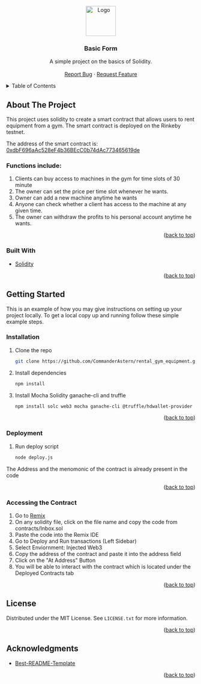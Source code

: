 <div id="top"></div>

<!-- [![Contributors][contributors-shield]][contributors-url]
[![Forks][forks-shield]][forks-url]
[![Stargazers][stars-shield]][stars-url]
[![Issues][issues-shield]][issues-url]
[![MIT License][license-shield]][license-url]
 -->

<!-- PROJECT LOGO -->
<br />
<div align="center">
  <a href="https://github.com/CommanderAstern/rental_gym_equipment">
    <img src="https://solidity.readthedocs.io/en/develop/_images/logo.svg" alt="Logo" width="80" height="80">
  </a>
<h3 align="center">Basic Form</h3>

  <p align="center">
    A simple project on the basics of Solidity.
    <br />
    <br />
    <a href="https://github.com/CommanderAstern/rental_gym_equipment/issues">Report Bug</a>
    ·
    <a href="https://github.com/CommanderAstern/rental_gym_equipment/issues">Request Feature</a>
  </p>
</div>



<!-- TABLE OF CONTENTS -->
<details>
  <summary>Table of Contents</summary>
  <ol>
    <li>
      <a href="#about-the-project">About The Project</a>
      <ul>
        <li><a href="#built-with">Built With</a></li>
      </ul>
    </li>
    <li>
      <a href="#getting-started">Getting Started</a>
      <ul>
        <li><a href="#installation">Installation</a></li>
        <li><a href="#Deployment">Deployment</a></li>
        <li><a href="#Accessing the Contract">Accessing the Contract</a></li>
      </ul>
    </li>
    <li><a href="#roadmap">Roadmap</a></li>
    <li><a href="#contributing">Contributing</a></li>
    <li><a href="#license">License</a></li>
    <li><a href="#acknowledgments">Acknowledgments</a></li>
  </ol>
</details>



<!-- ABOUT THE PROJECT -->
## About The Project

This project uses solidity to create a smart contract that allows users to rent equipment from a gym.
The smart contract is deployed on the Rinkeby testnet.

The address of the smart contract is: [0xdbF696aAc528eF4b36BEcC0b74dAc773465619de](https://rinkeby.etherscan.io/address/0xdbF696aAc528eF4b36BEcC0b74dAc773465619de)
<br>

### Functions include:
1. Clients can buy access to machines in the gym for time slots of 30 minute
2. The owner can set the price per time slot whenever he wants.
3. Owner can add a new machine anytime he wants
4. Anyone can check whether a client has access to the machine at any given time.
5. The owner can withdraw the profits to his personal account anytime he wants.

<p align="right">(<a href="#top">back to top</a>)</p>



### Built With

* [Solidity](https://github.com/ethereum/solidity)
<p align="right">(<a href="#top">back to top</a>)</p>


<!-- GETTING STARTED -->
## Getting Started

This is an example of how you may give instructions on setting up your project locally.
To get a local copy up and running follow these simple example steps.

### Installation

1. Clone the repo
   ```sh
   git clone https://github.com/CommanderAstern/rental_gym_equipment.git
   ```
2. Install dependencies
   ```sh
   npm install
   ```
3. Install Mocha Solidity ganache-cli and truffle
    ```sh
    npm install solc web3 mocha ganache-cli @truffle/hdwallet-provider
    ```
<p align="right">(<a href="#top">back to top</a>)</p>

### Deployment
1. Run deploy script
    ```sh
    node deploy.js
    ```
The Address and the menomonic of the contract is already present in the code
<p align="right">(<a href="#top">back to top</a>)</p>


### Accessing the Contract
1. Go to [Remix](https://remix.ethereum.org/)
2. On any solidity file, click on the file name and copy the code from contracts/Inbox.sol
3. Paste the code into the Remix IDE
4. Go to Deploy and Run transactions (Left Sidebar)
5. Select Enviornment: Injected Web3
6. Copy the address of the contract and paste it into the address field
7. Click on the "At Address" Button
8. You will be able to interact with the contract which is located under the Deployed Contracts tab
<p align="right">(<a href="#top">back to top</a>)</p>
<!-- LICENSE -->

## License

Distributed under the MIT License. See `LICENSE.txt` for more information.

<p align="right">(<a href="#top">back to top</a>)</p>


<!-- ACKNOWLEDGMENTS -->
## Acknowledgments

* [Best-README-Template](https://github.com/othneildrew/Best-README-Template)

<p align="right">(<a href="#top">back to top</a>)</p>



<!-- MARKDOWN LINKS & IMAGES -->
<!-- https://www.markdownguide.org/basic-syntax/#reference-style-links -->
[contributors-shield]: https://img.shields.io/github/contributors/CommanderAstern/rental_gym_equipment.svg?style=for-the-badge
[contributors-url]: https://github.com/CommanderAstern/rental_gym_equipment/graphs/contributors
[forks-shield]: https://img.shields.io/github/forks/CommanderAstern/rental_gym_equipment.svg?style=for-the-badge
[forks-url]: https://github.com/CommanderAstern/rental_gym_equipment/network/members
[stars-shield]: https://img.shields.io/github/stars/CommanderAstern/rental_gym_equipment.svg?style=for-the-badge
[stars-url]: https://github.com/CommanderAstern/rental_gym_equipment/stargazers
[issues-shield]: https://img.shields.io/github/issues/CommanderAstern/rental_gym_equipment.svg?style=for-the-badge
[issues-url]: https://github.com/CommanderAstern/rental_gym_equipment/issues
[license-shield]: https://img.shields.io/github/license/CommanderAstern/rental_gym_equipment.svg?style=for-the-badge
[license-url]: https://github.com/CommanderAstern/rental_gym_equipment/blob/master/LICENSE.md
[product-screenshot]: img/screenshot.PNG
